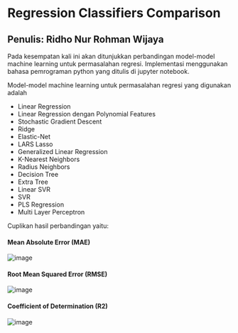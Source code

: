 # Regression Classifiers Comparison
## Penulis: Ridho Nur Rohman Wijaya
Pada kesempatan kali ini akan ditunjukkan perbandingan model-model machine learning untuk permasalahan regresi. Implementasi menggunakan bahasa pemrograman python yang ditulis di jupyter notebook.

Model-model machine learning untuk permasalahan regresi yang digunakan adalah
- Linear Regression
- Linear Regression dengan Polynomial Features
- Stochastic Gradient Descent
- Ridge
- Elastic-Net
- LARS Lasso
- Generalized Linear Regression
- K-Nearest Neighbors
- Radius Neighbors
- Decision Tree
- Extra Tree
- Linear SVR
- SVR
- PLS Regression
- Multi Layer Perceptron

Cuplikan hasil perbandingan yaitu:

#### Mean Absolute Error (MAE)

![image](https://user-images.githubusercontent.com/49511033/125076019-9105a480-e0e9-11eb-8758-44734bb06aa5.png)

#### Root Mean Squared Error (RMSE)

![image](https://user-images.githubusercontent.com/49511033/125076189-ce6a3200-e0e9-11eb-95d9-7ac5f2716e08.png)

#### Coefficient of Determination (R2)

![image](https://user-images.githubusercontent.com/49511033/125076049-9fec5700-e0e9-11eb-9da9-555aeefae65f.png)


